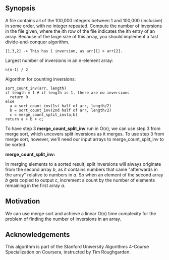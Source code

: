 ## Synopsis
A file contains all of the 100,000 integers between 1 and 100,000 (inclusive)
in some order, with no integer repeated. Compute the number of inversions
in the file given, where the ith row of the file indicates the ith entry of
an array. Because of the large size of this array, you should implement a
fast divide-and-conquer algorithm.

```
[1,3,2] -> This has 1 inversion, as arr[1] > arr[2].
```

Largest number of inversions in an n-element array:

```
n(n-1) / 2
```

Algorithm for counting inversions:

```
sort_count_inv(arr, length)
if length = 1 # if length is 1, there are no inversions
  return 0
else
  a = sort_count_inv(1st half of arr, length/2)
  b = sort_count_inv(2nd half of arr, length/2)
  c = merge_count_split_inv(a,b)
return a + b + c;
```

To have step 3 **merge_count_split_inv** run in O(n), we can use step 3 from
merge sort, which uncovers split inversions as it merges.
To use step 3 from merge sort, however, we'll need our input arrays to
merge_count_split_inv to be sorted.

**merge_count_split_inv:**

In merging elements to a sorted result, split inversions will always originate
from the second array *b*, as it contains numbers that came "afterwards in the
array" relative to numbers in *a*. So when an element of the second array *b* gets copied to output *c*, increment a
count by the number of elements remaining in the first array *a*.

## Motivation

We can use merge sort and achieve a linear O(n) time complexity for the problem of finding the number of inversions in an array.

## Acknowledgements

This algorithm is part of the Stanford University Algorithms 4-Course Specialization on Coursera, instructed by Tim Roughgarden.
